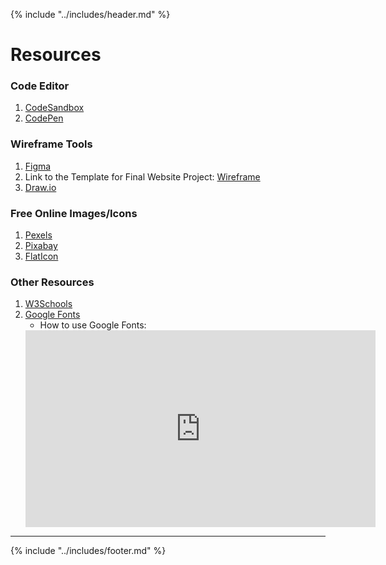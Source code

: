 {% include "../includes/header.md" %}

# Resources
<!-- This is how each subject should be introduced. Give the students structure so they know they can start trusting the process sooner!  -->
### Code Editor

1. [CodeSandbox](https:/codesandbox.io)
1. [CodePen](https:/codepen.io)

### Wireframe Tools

1. [Figma](https://www.figma.com/)
1. Link to the Template for Final Website Project: [Wireframe](https://www.figma.com/file/3sYpjzrB7zRV9dmHP7sW6r/Learn-to-code-wireframe?node-id=0%3A1)
1. [Draw.io](https://www.draw.io)

### Free Online Images/Icons
1. [Pexels](https://www.pexels.com)
1. [Pixabay](https://www.pixabay.com)
1. [FlatIcon](https://www.flaticon.com)

### Other Resources

1. [W3Schools](https://www.w3schools.com/)
1. [Google Fonts](https://fonts.google.com/)
    * How to use Google Fonts:
    <iframe width="560" height="315" src="https://www.youtube.com/embed/Z3JR6mEWEEo" frameborder="0" allow="accelerometer; autoplay; encrypted-media; gyroscope; picture-in-picture" allowfullscreen></iframe>

*****

{% include "../includes/footer.md" %}
